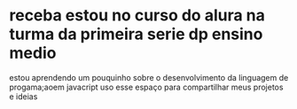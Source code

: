 # receba estou no curso do alura na turma da primeira serie dp ensino medio
estou aprendendo um pouquinho sobre o desenvolvimento da linguagem de progama;aoem javacript
uso esse espaço para compartilhar meus projetos e ideias 

